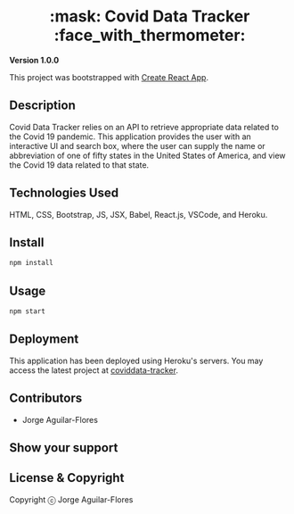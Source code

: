 <div align="center"><h1>:mask: Covid Data Tracker :face_with_thermometer:</h1></div>

**Version 1.0.0**

This project was bootstrapped with [Create React App](https://github.com/facebook/create-react-app).

## Description
Covid Data Tracker relies on an API to retrieve appropriate data related to the Covid 19 pandemic. This application provides the user with an interactive UI and search box, where the user can supply the name or abbreviation of one of fifty states in the United States of America, and view the Covid 19 data related to that state.

## Technologies Used

HTML, CSS, Bootstrap, JS, JSX, Babel, React.js, VSCode, and Heroku.

## Install

```bash
npm install
```

## Usage
```bash
npm start
```

## Deployment
This application has been deployed using Heroku's servers.
You may access the latest project at [coviddata-tracker](https://coviddata-tracker.herokuapp.com/).

## Contributors
- Jorge Aguilar-Flores

## Show your support

## License & Copyright
Copyright ⓒ Jorge Aguilar-Flores